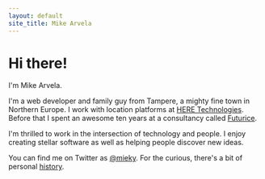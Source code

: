 ```yaml
---
layout: default
site_title: Mike Arvela
---
```


<h1 class="site-title">Hi there!</h1>

<p class="intro-line">I'm Mike Arvela.</p>

I'm a web developer and family guy from Tampere, a mighty fine town in Northern Europe. I work with location platforms at <a href="https://www.here.com/" class="external-link">HERE Technologies</a>. Before that I spent an awesome ten years at a consultancy called [Futurice](https://www.futurice.com/).

I'm thrilled to work in the intersection of technology and people. I enjoy creating stellar software as well as helping people discover new ideas.

You can find me on Twitter as [@mieky](https://twitter.com/mieky). For the curious, there's a bit of personal <a href="/about.html">history</a>.
